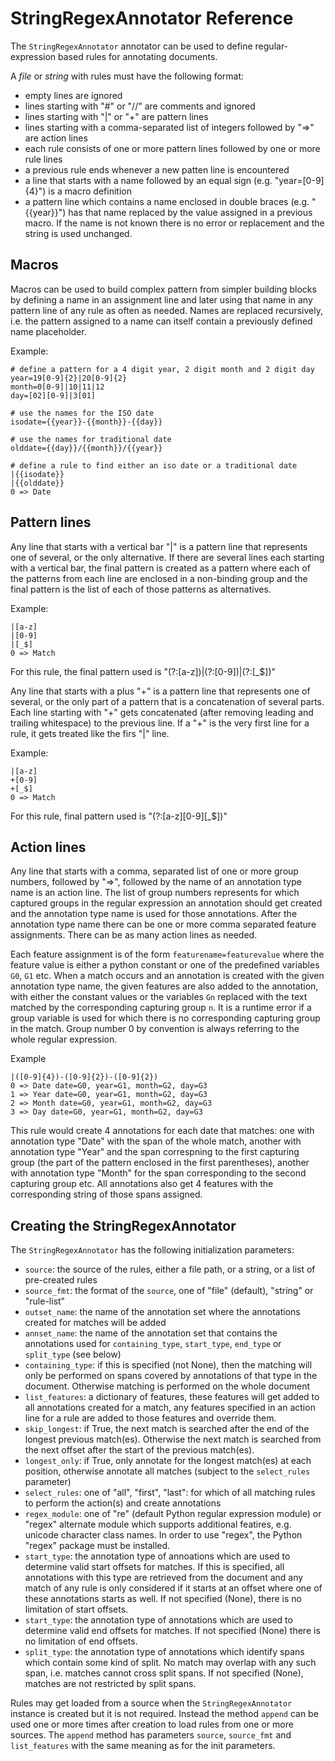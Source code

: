 # StringRegexAnnotator Reference

The `StringRegexAnnotator` annotator can be used to define regular-expression based rules for 
annotating documents. 

A _file_ or _string_ with rules must have the following format:

* empty lines are ignored
* lines starting with "#" or "//" are comments and ignored
* lines starting with "|" or "+" are pattern lines 
* lines starting with a comma-separated list of integers followed by "=>" are action lines
* each rule consists of one or more pattern lines followed by one or more rule lines
* a previous rule ends whenever a new patten line is encountered 
* a line that starts with a name followed by an equal sign (e.g. "year=[0-9]{4}") is a macro definition
* a pattern line which contains a name enclosed in double braces (e.g. "{{year}}") has that name replaced by
  the value assigned in a previous macro. If the name is not known there is no error or replacement and the string 
  is used unchanged. 
  
## Macros

Macros can be used to build complex pattern from simpler building blocks by defining a name in an assignment line and 
later using that name in any pattern line of any rule as often as needed. Names are replaced recursively, i.e. the pattern
assigned to a name can itself contain a previously defined name placeholder.

Example:
```
# define a pattern for a 4 digit year, 2 digit month and 2 digit day
year=19[0-9]{2}|20[0-9]{2}
month=0[0-9]|10|11|12
day=[02][0-9]|3[01]

# use the names for the ISO date
isodate={{year}}-{{month}}-{{day}}

# use the names for traditional date
olddate={{day}}/{{month}}/{{year}}

# define a rule to find either an iso date or a traditional date
|{{isodate}}
|{{olddate}}
0 => Date
```

## Pattern lines

Any line that starts with a vertical bar "|" is a pattern line that represents one of several, or the only alternative. 
If there are several lines each starting with a vertical bar, the final pattern is created as a pattern where each 
of the patterns from each line are enclosed in a non-binding group and the final pattern is the list of each of those 
patterns as alternatives. 

Example:
```
|[a-z]
|[0-9]
|[_$]
0 => Match
```

For this rule, the final pattern used is "(?:[a-z])|(?:[0-9])|(?:[_$])"

Any line that starts with a plus "+" is a pattern line that represents one of several, or the only part of a pattern 
that is a concatenation of several parts. Each line starting with "+" gets concatenated (after removing leading and trailing whitespace) 
to the previous line. If a "+" is the very first line for a rule, it gets treated like the firs "|" line. 

Example:
```
|[a-z]
+[0-9]
+[_$]
0 => Match
```

For this rule, final pattern used is "(?:[a-z][0-9][_$])"

## Action lines

Any line that starts with a comma, separated list of one or more group numbers, followed by "=>", followed by the name of an annotation type name
is an action line. The list of group numbers represents for which captured groups in the regular expression an annotation should get created and 
the annotation type name is used for those annotations. After the annotation type name there can be one or more comma separated feature assignments.
There can be as many action lines as needed.

Each feature assignment is of the form `featurename=featurevalue` where the feature value is either a python constant or one of the predefined variables 
`G0`, `G1` etc. When a match occurs and an annotation is created with the given annotation type name, the given features are also added to the annotation,
with either the constant values or the variables `Gn` replaced with the text matched by the corresponding capturing group `n`. 
It is a runtime error if a group variable is used for which there is no corresponding capturing group in the match.  Group number 0 by convention is always 
referring to the whole regular expression.

Example
```
|([0-9]{4})-([0-9]{2})-([0-9]{2})
0 => Date date=G0, year=G1, month=G2, day=G3
1 => Year date=G0, year=G1, month=G2, day=G3
2 => Month date=G0, year=G1, month=G2, day=G3
3 => Day date=G0, year=G1, month=G2, day=G3
```

This rule would create 4 annotations for each date that matches: one with annotation type "Date" with the span of the whole match, another with 
annotation type "Year" and the span correspning to the first capturing group (the part of the pattern enclosed in the first parentheses), another
with annotation type "Month" for the span corresponding to the second capturing group etc. All annotations also get 4 features with the corresponding string 
of those spans assigned.

## Creating the StringRegexAnnotator

The `StringRegexAnnotator` has the following initialization parameters:

* `source`: the source of the rules, either a file path, or a string, or a list of pre-created rules
* `source_fmt`: the format of the `source`, one of "file" (default), "string" or "rule-list"
* `outset_name`: the name of the annotation set where the annotations created for matches will be added
* `annset_name`: the name of the annotation set that contains the annotations used for `containing_type`, `start_type`, `end_type` or `split_type` (see below)
* `containing_type`: if this is specified (not None), then the matching will only be performed on spans covered by annotations of that type in the document. Otherwise
  matching is performed on the whole document
* `list_features`: a dictionary of features, these features will get added to all annotations created for a match, any features specified in an action line for 
  a rule are added to those features and override them. 
* `skip_longest`: if True, the next match is searched after the end of the longest previous match(es). Otherwise the next match is searched from the next offset
  after the start of the previous match(es). 
* `longest_only`: if True, only annotate for the longest match(es) at each position, otherwise annotate all matches (subject to the `select_rules` parameter)
* `select_rules`: one of "all", "first", "last": for which of all matching rules to perform the action(s) and create annotations
* `regex_module`: one of "re" (default Python regular expression module) or "regex" alternate module which supports additional featires, e.g. unicode character class
  names. In order to use "regex", the Python "regex" package must be installed. 
* `start_type`: the annotation type of annoations which are used to determine valid start offsets for matches. If this is specified, all annotations with this type
  are retrieved from the document and any match of any rule is only considered if it starts at an offset where one of these annotations starts as well. If not specified
  (None), there is no limitation of start offsets. 
* `start_type`: the annotation type of annotations which are used to determine valid end offsets for matches. If not specified (None) there is no limitation of end
  offsets. 
* `split_type`: the annotation type of annotations which identify spans which contain some kind of split. No match may overlap with any such span, i.e. matches 
  cannot cross split spans. If not specified (None), matches are not restricted by split spans. 
  
Rules may get loaded from a source when the `StringRegexAnnotator` instance is created but it is not required. Instead the method `append` can be used 
one or more times after creation to load rules from one or more sources. The `append` method has parameters `source`, `source_fmt` and `list_features` with 
the same meaning as for the init parameters. 




